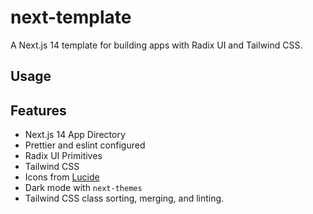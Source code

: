 # next-template

A Next.js 14 template for building apps with Radix UI and Tailwind CSS.

## Usage

## Features

- Next.js 14 App Directory
- Prettier and eslint configured
- Radix UI Primitives
- Tailwind CSS
- Icons from [Lucide](https://lucide.dev)
- Dark mode with `next-themes`
- Tailwind CSS class sorting, merging, and linting.

